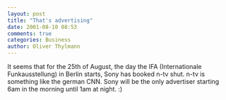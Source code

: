 ```yaml
---
layout: post
title: "That's advertising"
date: 2001-08-10 08:53
comments: true
categories: Business
author: Oliver Thylmann
---
```



It seems that for the 25th of August, the day the IFA (Internationale Funkausstellung) in Berlin starts, Sony has booked n-tv shut. n-tv is something like the german CNN. Sony will be the only advertiser starting 6am in the morning until 1am at night. :)


